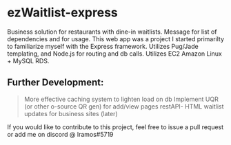# ezWaitlist-express
Business solution for restaurants with dine-in waitlists. Message for list of dependencies and for usage.
This web app was a project I started primarilty to familiarize myself with the Express framework. Utilizes
Pug/Jade templating, and Node.js for routing and db calls. Utilizes EC2 Amazon Linux + MySQL RDS.

## Further Development:
> More effective caching system to lighten load on db
> Implement UQR (or other o-source QR gen) for add/view pages
> restAPI- HTML waitlist updates for business sites (later)

If you would like to contribute to this project, feel free to issue a pull request or add me on discord @ lramos#5719
